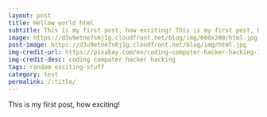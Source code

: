 ```yaml
---
layout: post
title: Hellow world html
subtitle: This is my first post, how exciting! This is my first post, how exciting!
image: https://d3u9etne7s6j1g.cloudfront.net/blog/img/600x200/html.jpg
post-image: https://d3u9etne7s6j1g.cloudfront.net/blog/img/html.jpg
img-credit-url: https://pixabay.com/en/coding-computer-hacker-hacking-1841550/
img-credit-desc: coding computer hacker hacking
tags: random exciting-stuff
category: test
permalink: /:title/
---
```


This is my first post, how exciting!
